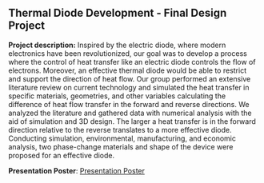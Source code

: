 ## Thermal Diode Development - Final Design Project

**Project description:** 
Inspired by the electric diode, where modern electronics have been revolutionized, our goal was to develop a process where the control of heat transfer like an electric diode controls the flow of electrons. Moreover, an effective thermal diode would be able to restrict and support the direction of heat flow. Our group performed an extensive literature review on current technology and simulated the heat transfer in specific materials, geometries, and other variables calculating the difference of heat flow transfer in the forward and reverse directions. We analyzed the literature and gathered data with numerical analysis with the aid of simulation and 3D design. The larger a heat transfer is in the forward direction relative to the reverse translates to a more effective diode. Conducting simulation, environmental, manufacturing, and economic analysis, two phase-change materials and shape of the device were proposed for an effective diode.

**Presentation Poster**:
[Presentation Poster](/images/41x.pdf)



